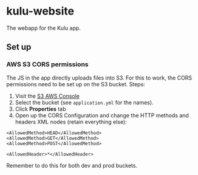 # kulu-website

The webapp for the Kulu app.

## Set up

### AWS S3 CORS permissions

The JS in the app directly uploads files into S3. For this to work,
the CORS permissions need to be set up on the S3 bucket. Steps:

1. Visit the
   [S3 AWS Console](https://console.aws.amazon.com/s3/home?region=us-east-1#)
1. Select the bucket (see `application.yml` for the names).
1. Click **Properties** tab
1. Open up the CORS Configuration and change the HTTP methods and
headers XML nodes (retain  everything else):
```
<AllowedMethod>HEAD</AllowedMethod>
<AllowedMethod>GET</AllowedMethod>
<AllowedMethod>POST</AllowedMethod>

<AllowedHeader>*</AllowedHeader>
```

Remember to do this for both dev and prod buckets.
